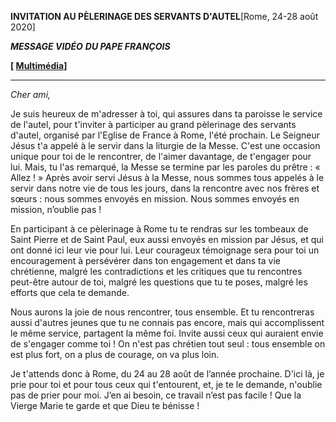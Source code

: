 **INVITATION AU PÈLERINAGE DES SERVANTS D'AUTEL**[Rome, 24-28 août 2020]

***MESSAGE VIDÉO*** ***DU PAPE FRANÇOIS***

**[ [Multimédia](http://w2.vatican.va/content/francesco/fr/events/event.dir.html/content/vaticanevents/fr/2019/11/12/videomessaggio-ministrantifrancesi.html)]**

* * *

*Cher ami,*

Je suis heureux de m'adresser à toi, qui assures dans ta paroisse le service de l'autel, pour t'inviter à participer au grand pèlerinage des servants d'autel, organisé par l'Eglise de France à Rome, l'été prochain. Le Seigneur Jésus t'a appelé à le servir dans la liturgie de la Messe. C'est une occasion unique pour toi de le rencontrer, de l'aimer davantage, de t'engager pour lui. Mais, tu l'as remarqué, la Messe se termine par les paroles du prêtre : « Allez ! » Après avoir servi Jésus à la Messe, nous sommes tous appelés à le servir dans notre vie de tous les jours, dans la rencontre avec nos frères et sœurs : nous sommes envoyés en mission. Nous sommes envoyés en mission, n’oublie pas !

En participant à ce pèlerinage à Rome tu te rendras sur les tombeaux de Saint Pierre et de Saint Paul, eux aussi envoyés en mission par Jésus, et qui ont donné ici leur vie pour lui. Leur courageux témoignage sera pour toi un encouragement à persévérer dans ton engagement et dans ta vie chrétienne, malgré les contradictions et les critiques que tu rencontres peut-être autour de toi, malgré les questions que tu te poses, malgré les efforts que cela te demande.

Nous aurons la joie de nous rencontrer, tous ensemble. Et tu rencontreras aussi d'autres jeunes que tu ne connais pas encore, mais qui accomplissent le même service, partagent la même foi. Invite aussi ceux qui auraient envie de s'engager comme toi ! On n'est pas chrétien tout seul : tous ensemble on est plus fort, on a plus de courage, on va plus loin.

Je t'attends donc à Rome, du 24 au 28 août de l’année prochaine. D'ici là, je prie pour toi et pour tous ceux qui t'entourent, et, je te le demande, n'oublie pas de prier pour moi. J’en ai besoin, ce travail n’est pas facile ! Que la Vierge Marie te garde et que Dieu te bénisse !